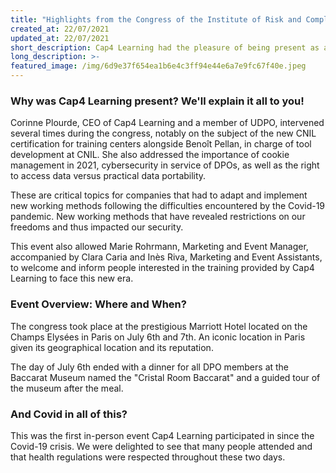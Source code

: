 ```yaml
---
title: "Highlights from the Congress of the Institute of Risk and Compliance and UDPO..."
created_at: 22/07/2021
updated_at: 22/07/2021
short_description: Cap4 Learning had the pleasure of being present as a sponsor at the Congress of the Institute of Risk and Compliance and UDPO.
long_description: >-
featured_image: /img/6d9e37f654ea1b6e4c3ff94e44e6a7e9fc67f40e.jpeg
---
```



### Why was Cap4 Learning present? We'll explain it all to you!

Corinne Plourde, CEO of Cap4 Learning and a member of UDPO, intervened several times during the congress, notably on the subject of the new CNIL certification for training centers alongside Benoît Pellan, in charge of tool development at CNIL. She also addressed the importance of cookie management in 2021, cybersecurity in service of DPOs, as well as the right to access data versus practical data portability.

These are critical topics for companies that had to adapt and implement new working methods following the difficulties encountered by the Covid-19 pandemic. New working methods that have revealed restrictions on our freedoms and thus impacted our security.

This event also allowed Marie Rohrmann, Marketing and Event Manager, accompanied by Clara Caria and Inès Riva, Marketing and Event Assistants, to welcome and inform people interested in the training provided by Cap4 Learning to face this new era.

### Event Overview: Where and When?

The congress took place at the prestigious Marriott Hotel located on the Champs Elysées in Paris on July 6th and 7th. An iconic location in Paris given its geographical location and its reputation.

The day of July 6th ended with a dinner for all DPO members at the Baccarat Museum named the "Cristal Room Baccarat" and a guided tour of the museum after the meal.

### And Covid in all of this?

This was the first in-person event Cap4 Learning participated in since the Covid-19 crisis. We were delighted to see that many people attended and that health regulations were respected throughout these two days.